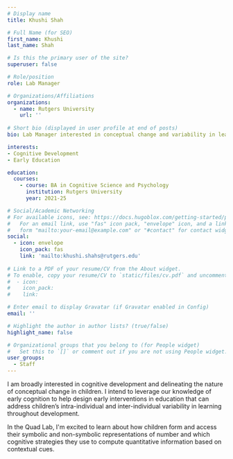 ```yaml
---
# Display name
title: Khushi Shah

# Full Name (for SEO)
first_name: Khushi
last_name: Shah

# Is this the primary user of the site?
superuser: false

# Role/position
role: Lab Manager

# Organizations/Affiliations
organizations:
  - name: Rutgers University
    url: ''
    
# Short bio (displayed in user profile at end of posts)
bio: Lab Manager interested in conceptual change and variability in learning across development 

interests:
- Cognitive Development
- Early Education

education:
  courses:
    - course: BA in Cognitive Science and Psychology
      institution: Rutgers University
      year: 2021-25

# Social/Academic Networking
# For available icons, see: https://docs.hugoblox.com/getting-started/page-builder/#icons
#   For an email link, use "fas" icon pack, "envelope" icon, and a link in the
#   form "mailto:your-email@example.com" or "#contact" for contact widget.
social:
  - icon: envelope
    icon_pack: fas
    link: 'mailto:khushi.shahs@rutgers.edu'
    
# Link to a PDF of your resume/CV from the About widget.
# To enable, copy your resume/CV to `static/files/cv.pdf` and uncomment the lines below.
#  - icon: 
#    icon_pack: 
#    link: 

# Enter email to display Gravatar (if Gravatar enabled in Config)
email: ''

# Highlight the author in author lists? (true/false)
highlight_name: false

# Organizational groups that you belong to (for People widget)
#   Set this to `[]` or comment out if you are not using People widget.
user_groups:
  - Staff
---
```


I am broadly interested in cognitive development and delineating the nature of conceptual change in children. I intend to leverage our knowledge of early cognition to help design early interventions in education that can address children’s intra-individual and inter-individual variability in learning throughout development.

In the Quad Lab, I'm excited to learn about how children form and access their symbolic and non-symbolic representations of number and which cognitive strategies they use to compute quantitative information based on contextual cues.